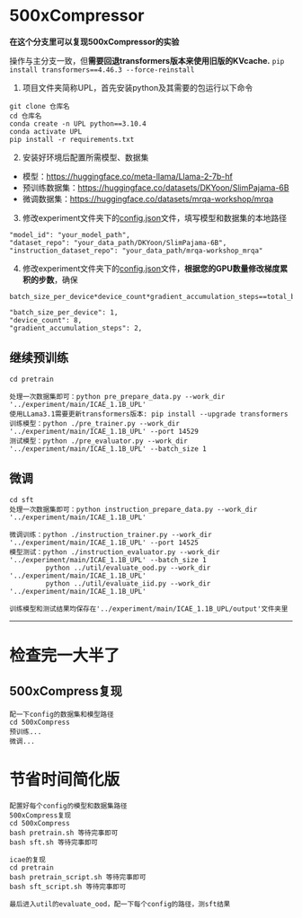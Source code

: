 # 500xCompressor

**在这个分支里可以复现500xCompressor的实验**

操作与主分支一致，但**需要回退transformers版本来使用旧版的KVcache.**
`
pip install transformers==4.46.3 --force-reinstall
`


1. 项目文件夹简称UPL，首先安装python及其需要的包运行以下命令
```
git clone 仓库名
cd 仓库名
conda create -n UPL python==3.10.4
conda activate UPL
pip install -r requirements.txt
```
2. 安装好环境后配置所需模型、数据集
-  模型：https://huggingface.co/meta-llama/Llama-2-7b-hf
-  预训练数据集：https://huggingface.co/datasets/DKYoon/SlimPajama-6B
-  微调数据集：https://huggingface.co/datasets/mrqa-workshop/mrqa

3. 修改experiment文件夹下的[config.json](./experiment/main/ICAE_1.1B_UPL/config.json)文件，填写模型和数据集的本地路径
```
"model_id": "your_model_path",
"dataset_repo": "your_data_path/DKYoon/SlimPajama-6B",
"instruction_dataset_repo": "your_data_path/mrqa-workshop_mrqa"
```

4. 修改experiment文件夹下的[config.json](./experiment/main/ICAE_1.1B_UPL/config.json)文件，**根据您的GPU数量修改梯度累积的步数**，确保 
```
batch_size_per_device*device_count*gradient_accumulation_steps==total_batch_size
```
```
"batch_size_per_device": 1,
"device_count": 8,
"gradient_accumulation_steps": 2,
```

## 继续预训练
```
cd pretrain

处理一次数据集即可：python pre_prepare_data.py --work_dir '../experiment/main/ICAE_1.1B_UPL'
使用LLama3.1需要更新transformers版本: pip install --upgrade transformers
训练模型：python ./pre_trainer.py --work_dir '../experiment/main/ICAE_1.1B_UPL' --port 14529
测试模型：python ./pre_evaluator.py --work_dir '../experiment/main/ICAE_1.1B_UPL' --batch_size 1
```

## 微调
```
cd sft
处理一次数据集即可：python instruction_prepare_data.py --work_dir '../experiment/main/ICAE_1.1B_UPL'

微调训练：python ./instruction_trainer.py --work_dir '../experiment/main/ICAE_1.1B_UPL' --port 14525
模型测试：python ./instruction_evaluator.py --work_dir '../experiment/main/ICAE_1.1B_UPL' --batch_size 1
         python ../util/evaluate_ood.py --work_dir '../experiment/main/ICAE_1.1B_UPL'
         python ../util/evaluate_iid.py --work_dir '../experiment/main/ICAE_1.1B_UPL'

训练模型和测试结果均保存在'../experiment/main/ICAE_1.1B_UPL/output'文件夹里

```
---------------------
# 检查完一大半了

## 500xCompress复现
```
配一下config的数据集和模型路径
cd 500xCompress
预训练...
微调...
```

# 节省时间简化版
```
配置好每个config的模型和数据集路径
500xCompress复现
cd 500xCompress
bash pretrain.sh 等待完事即可
bash sft.sh 等待完事即可

icae的复现
cd pretrain
bash pretrain_script.sh 等待完事即可
bash sft_script.sh 等待完事即可

最后进入util的evaluate_ood，配一下每个config的路径，测sft结果
```
